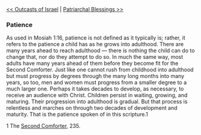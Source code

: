 [<< Outcasts of Israel](Outcasts%20of%20Israel)  |  [Patriarchal Blessings >>](Patriarchal%20Blessings)

### Patience
As used in Mosiah 1:16, patience is not defined as it typically is; rather, it refers to the patience a child has as he grows into adulthood. There are many years ahead to reach adulthood — there is nothing the child can do to change that, nor do they attempt to do so. In much the same way, most adults have many years ahead of them before they become fit for the Second Comforter. Just like one cannot rush from childhood into adulthood but must progress by degrees through the many long months into many years, so too, men and women must progress from a smaller degree to a much larger one. Perhaps it takes decades to develop, as necessary, to receive an audience with Christ. Children persist in waiting, growing, and maturing. Their progression into adulthood is gradual. But that process is relentless and marches on through two decades of development and maturity. That is the patience spoken of in this scripture.1



1 The [Second Comforter](#), 235.